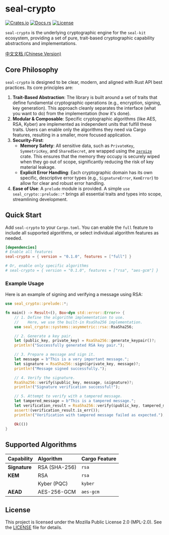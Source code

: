 # seal-crypto

[![Crates.io](https://img.shields.io/crates/v/seal-crypto.svg)](https://crates.io/crates/seal-crypto)
[![Docs.rs](https://docs.rs/seal-crypto/badge.svg)](https://docs.rs/seal-crypto)
[![License](https://img.shields.io/badge/license-MPL--2.0-blue.svg)](./LICENSE)

`seal-crypto` is the underlying cryptographic engine for the `seal-kit` ecosystem, providing a set of pure, trait-based cryptographic capability abstractions and implementations.

[中文文档 (Chinese Version)](README_CN.md)

## Core Philosophy

`seal-crypto` is designed to be clear, modern, and aligned with Rust API best practices. Its core principles are:

1.  **Trait-Based Abstraction**: The library is built around a set of traits that define fundamental cryptographic operations (e.g., encryption, signing, key generation). This approach cleanly separates the interface (what you want to do) from the implementation (how it's done).
2.  **Modular & Composable**: Specific cryptographic algorithms (like AES, RSA, Kyber) are implemented as independent units that fulfill these traits. Users can enable only the algorithms they need via Cargo features, resulting in a smaller, more focused application.
3.  **Security-First**:
    *   **Memory Safety**: All sensitive data, such as `PrivateKey`, `SymmetricKey`, and `SharedSecret`, are wrapped using the [`zeroize`](https://crates.io/crates/zeroize) crate. This ensures that the memory they occupy is securely wiped when they go out of scope, significantly reducing the risk of key material leakage.
    *   **Explicit Error Handling**: Each cryptographic domain has its own specific, descriptive error types (e.g., `SignatureError`, `KemError`) to allow for clear and robust error handling.
4.  **Ease of Use**: A `prelude` module is provided. A simple `use seal_crypto::prelude::*` brings all essential traits and types into scope, streamlining development.

## Quick Start

Add `seal-crypto` to your `Cargo.toml`. You can enable the `full` feature to include all supported algorithms, or select individual algorithm features as needed.

```toml
[dependencies]
# Enable all features
seal-crypto = { version = "0.1.0", features = ["full"] }

# Or, enable only specific algorithms
# seal-crypto = { version = "0.1.0", features = ["rsa", "aes-gcm"] }
```

### Example Usage

Here is an example of signing and verifying a message using RSA:

```rust
use seal_crypto::prelude::*;

fn main() -> Result<(), Box<dyn std::error::Error>> {
    // 1. Define the algorithm implementation to use.
    //    Here, we use the built-in RsaSha256 implementation.
    use seal_crypto::systems::asymmetric::rsa::RsaSha256;

    // 2. Generate a key pair.
    let (public_key, private_key) = RsaSha256::generate_keypair()?;
    println!("Successfully generated RSA key pair.");

    // 3. Prepare a message and sign it.
    let message = b"This is a very important message.";
    let signature = RsaSha256::sign(&private_key, message)?;
    println!("Message signed successfully.");

    // 4. Verify the signature.
    RsaSha256::verify(&public_key, message, &signature)?;
    println!("Signature verification successful!");

    // 5. Attempt to verify with a tampered message.
    let tampered_message = b"This is a tampered message.";
    let verification_result = RsaSha256::verify(&public_key, tampered_message, &signature);
    assert!(verification_result.is_err());
    println!("Verification with tampered message failed as expected.");

    Ok(())
}
```

## Supported Algorithms

| Capability | Algorithm | Cargo Feature |
| :--- | :--- | :--- |
| **Signature** | RSA (SHA-256) | `rsa` |
| **KEM** | RSA | `rsa` |
| | Kyber (PQC) | `kyber` |
| **AEAD** | AES-256-GCM | `aes-gcm` |

## License

This project is licensed under the Mozilla Public License 2.0 (MPL-2.0).
See the [LICENSE](./LICENSE) file for details. 